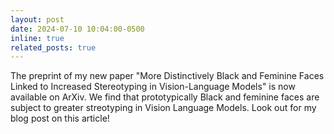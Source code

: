 ```yaml
---
layout: post
date: 2024-07-10 10:04:00-0500
inline: true
related_posts: true
---
```


The preprint of my new paper "More Distinctively Black and Feminine Faces Linked to Increased Stereotyping in Vision-Language Models" is now available on ArXiv. We find that prototypically Black and feminine faces are subject to greater streotyping in Vision Language Models. Look out for my blog post on this article!
